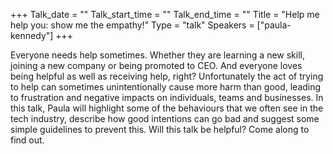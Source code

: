 +++
Talk_date = ""
Talk_start_time = ""
Talk_end_time = ""
Title = "Help me help you: show me the empathy!"
Type = "talk"
Speakers = ["paula-kennedy"]
+++

<p>Everyone needs help sometimes. Whether they are learning a new skill, joining a new company or being promoted to CEO. And everyone loves being helpful as well as receiving help, right? Unfortunately the act of trying to help can sometimes unintentionally cause more harm than good, leading to frustration and negative impacts on individuals, teams and businesses. In this talk, Paula will highlight some of the behaviours that we often see in the tech industry, describe how good intentions can go bad and suggest some simple guidelines to prevent this. Will this talk be helpful? Come along to find out.<p>
